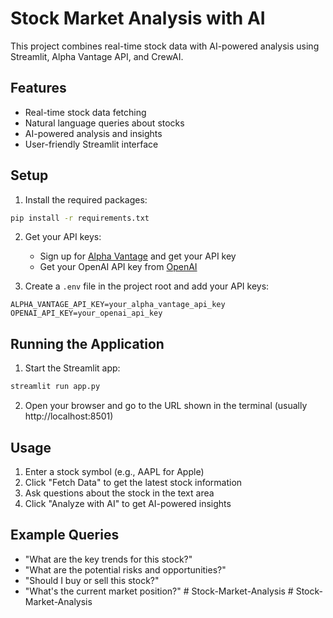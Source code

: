 # Stock Market Analysis with AI

This project combines real-time stock data with AI-powered analysis using Streamlit, Alpha Vantage API, and CrewAI.

## Features
- Real-time stock data fetching
- Natural language queries about stocks
- AI-powered analysis and insights
- User-friendly Streamlit interface

## Setup

1. Install the required packages:
```bash
pip install -r requirements.txt
```

2. Get your API keys:
   - Sign up for [Alpha Vantage](https://www.alphavantage.co/) and get your API key
   - Get your OpenAI API key from [OpenAI](https://platform.openai.com/)

3. Create a `.env` file in the project root and add your API keys:
```
ALPHA_VANTAGE_API_KEY=your_alpha_vantage_api_key
OPENAI_API_KEY=your_openai_api_key
```

## Running the Application

1. Start the Streamlit app:
```bash
streamlit run app.py
```

2. Open your browser and go to the URL shown in the terminal (usually http://localhost:8501)

## Usage

1. Enter a stock symbol (e.g., AAPL for Apple)
2. Click "Fetch Data" to get the latest stock information
3. Ask questions about the stock in the text area
4. Click "Analyze with AI" to get AI-powered insights

## Example Queries
- "What are the key trends for this stock?"
- "What are the potential risks and opportunities?"
- "Should I buy or sell this stock?"
- "What's the current market position?" #   S t o c k - M a r k e t - A n a l y s i s  
 #   S t o c k - M a r k e t - A n a l y s i s  
 